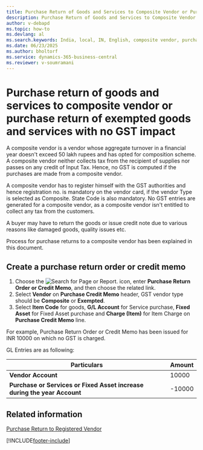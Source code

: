 ```yaml
---
title: Purchase Return of Goods and Services to Composite Vendor or Purchase Return of exempted goods and services with no GST Impact
description: Purchase Return of Goods and Services to Composite Vendor or Purchase Return of exempted goods and services with no GST Impact
author: v-debapd 
ms.topic: how-to
ms.devlang: al
ms.search.keywords: India, local, IN, English, composite vendor, purchase return 
ms.date: 06/23/2025
ms.author: bholtorf
ms.service: dynamics-365-business-central
ms.reviewer: v-soumramani
---
```


# Purchase return of goods and services to composite vendor or purchase return of exempted goods and services with no GST impact

A composite vendor is a vendor whose aggregate turnover in a financial year doesn't exceed 50 lakh rupees and has opted for composition scheme. A composite vendor neither collects tax from the recipient of supplies nor passes on any credit of Input Tax. Hence, no GST is computed if the purchases are made from a composite vendor. 

A composite vendor has to register himself with the GST authorities and hence registration no. is mandatory on the vendor card, if the vendor Type is selected as Composite. State Code is also mandatory. No GST entries are generated for a composite vendor, as a composite vendor isn't entitled to collect any tax from the customers. 

A buyer may have to return the goods or issue credit note due to various reasons like damaged goods, quality issues etc.

Process for purchase returns to a composite vendor has been explained in this document.

## Create a purchase return order or credit memo

1. Choose the ![Search for Page or Report.](image/search_small.png "Search for Page or Report icon") icon, enter **Purchase Return Order or Credit Memo**, and then choose the related link.
1. Select **Vendor** on **Purchase Credit Memo** header, GST vendor type should be **Composite** or **Exempted**.
1. Select **Item Code** for goods, **G/L Account** for Service purchase, **Fixed Asset** for Fixed Asset purchase and **Charge (Item)** for Item Charge on **Purchase Credit Memo** line. 

For example, Purchase Return Order or Credit Memo has been issued for INR 10000 on which no GST is charged.

GL Entries are as following:

|Particulars|Amount|
|----------------------------------|---------------------------------------|
|**Vendor Account**|10000|
|**Purchase or Services or Fixed Asset increase during the year Account**|-10000|

## Related information

[Purchase Return to Registered Vendor](GST-Purchase-Return-to-Registered-Vendor.md)

[!INCLUDE[footer-include](../../includes/footer-banner.md)]
